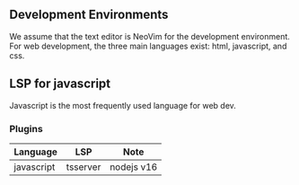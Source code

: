 ## Development Environments

We assume that the text editor is NeoVim for the development environment.
For web development, the three main languages exist: html, javascript, and css.


## LSP for javascript

Javascript is the most frequently used language for web dev.


### Plugins

| Language      | LSP        | Note           |
|-------------- | ---------- | -------------- |
| javascript    | tsserver   | nodejs v16     |



